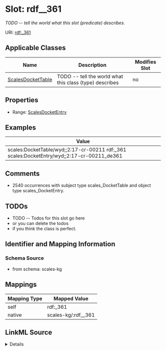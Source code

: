 

# Slot: rdf__361


_TODO -- tell the world what this slot (predicate) describes._





URI: [rdf:_361](http://www.w3.org/1999/02/22-rdf-syntax-ns#_361)



<!-- no inheritance hierarchy -->





## Applicable Classes

| Name | Description | Modifies Slot |
| --- | --- | --- |
| [ScalesDocketTable](../classes/ScalesDocketTable.md) | TODO -- tell the world what this class (type) describes |  no  |







## Properties

* Range: [ScalesDocketEntry](../classes/ScalesDocketEntry.md)






## Examples

| Value |
| --- |
| scales:DocketTable/wyd;;2:17-cr-00211 rdf:_361 scales:DocketEntry/wyd;;2:17-cr-00211_de361 |

## Comments

* 2540 occurrences with subject type scales_DocketTable and object type scales_DocketEntry.

## TODOs

* TODO -- Todos for this slot go here
* or you can delete the todos
* if you think the class is perfect.

## Identifier and Mapping Information







### Schema Source


* from schema: scales-kg




## Mappings

| Mapping Type | Mapped Value |
| ---  | ---  |
| self | rdf:_361 |
| native | scales-kg/:rdf__361 |




## LinkML Source

<details>
```yaml
name: rdf__361
description: TODO -- tell the world what this slot (predicate) describes.
todos:
- TODO -- Todos for this slot go here
- or you can delete the todos
- if you think the class is perfect.
comments:
- 2540 occurrences with subject type scales_DocketTable and object type scales_DocketEntry.
examples:
- value: scales:DocketTable/wyd;;2:17-cr-00211 rdf:_361 scales:DocketEntry/wyd;;2:17-cr-00211_de361
from_schema: scales-kg
rank: 1000
slot_uri: rdf:_361
alias: rdf__361
domain_of:
- scales_DocketTable
range: scales_DocketEntry

```
</details>